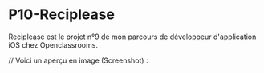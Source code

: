 # P10-Reciplease
Reciplease est le projet n°9 de mon parcours de développeur d'application iOS chez Openclassrooms.

// Voici un aperçu en image (Screenshot) :

